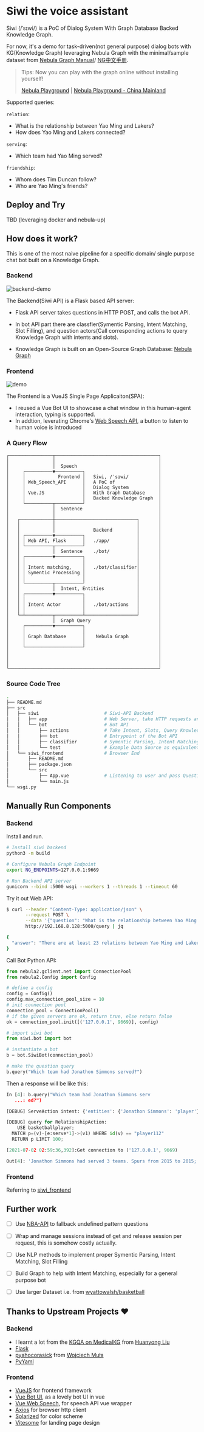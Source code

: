 # Siwi the voice assistant

Siwi (/ˈsɪwi/) is a PoC of Dialog System With Graph Database Backed Knowledge Graph.

For now, it's a demo for task-driven(not general purpose) dialog bots with KG(Knowledge Graph) leveraging Nebula Graph with the minimal/sample dataset from [Nebula Graph Manual](https://docs.nebula-graph.io/2.0.1/3.ngql-guide/1.nGQL-overview/1.overview/#basketballplayer)/ [NG中文手册](https://docs.nebula-graph.com.cn/2.0.1/3.ngql-guide/1.nGQL-overview/1.overview/#basketballplayer).

> Tips: Now you can play with the graph online without installing yourself!
>
> [Nebula Playground](https://playground.nebula-graph.io) | [Nebula Playground - China Mainland](https://playground.nebula-graph.com.cn)

Supported queries:

`relation`:

- What is the relationship between Yao Ming and Lakers?
- How does Yao Ming and Lakers connected?

`serving`:
- Which team had Yao Ming served?

`friendship`:
- Whom does Tim Duncan follow?
- Who are Yao Ming's friends?

## Deploy and Try

TBD (leveraging docker and nebula-up)

## How does it work?

This is one of the most naive pipeline for a specific domain/ single purpose chat bot built on a Knowledge Graph.

### Backend

![backend-demo](./images/backend-demo.webp)

The Backend(Siwi API) is a Flask based API server:

- Flask API server takes questions in HTTP POST, and calls the bot API.

- In bot API part there are classfier(Symentic Parsing, Intent Matching, Slot Filling), and question actors(Call corresponding actions to query Knowledge Graph with intents and slots).

- Knowledge Graph is built on an Open-Source Graph Database: [Nebula Graph](https://github.com/vesoft-inc/nebula-graph)

### Frontend

![demo](./src/siwi_frontend/images/demo.webp)

The Frontend is a VueJS Single Page Applicaiton(SPA):

- I reused a Vue Bot UI to showcase a chat window in this human-agent interaction, typing is supported.
- In addtion, leverating Chrome's [Web Speech API](https://developer.mozilla.org/en-US/docs/Web/API/Web_Speech_API/Using_the_Web_Speech_API), a button to listen to human voice is introduced

### A Query Flow

```asciiart
┌────────────────┬──────────────────────────────────────┐
│                │                                      │
│                │  Speech                              │
│     ┌──────────▼──────────┐                           │
│     │            Frontend │   Siwi, /ˈsɪwi/           │
│     │ Web_Speech_API      │   A PoC of                │
│     │                     │   Dialog System           │
│     │ Vue.JS              │   With Graph Database     │
│     │                     │   Backed Knowledge Graph  │
│     └──────────┬──────────┘                           │
│                │  Sentence                            │
│                │                                      │
│   ┌────────────┼──────────────────────────────┐       │
│   │            │                              │       │
│   │            │              Backend         │       │
│   │ ┌──────────▼──────────┐                   │       │
│   │ │ Web API, Flask      │   ./app/          │       │
│   │ └──────────┬──────────┘                   │       │
│   │            │  Sentence    ./bot/          │       │
│   │ ┌──────────▼──────────┐                   │       │
│   │ │                     │                   │       │
│   │ │ Intent matching,    │   ./bot/classifier│       │
│   │ │ Symentic Processing │                   │       │
│   │ │                     │                   │       │
│   │ └──────────┬──────────┘                   │       │
│   │            │  Intent, Entities            │       │
│   │ ┌──────────▼──────────┐                   │       │
│   │ │                     │                   │       │
│   │ │ Intent Actor        │   ./bot/actions   │       │
│   │ │                     │                   │       │
│   └─┴──────────┬──────────┴───────────────────┘       │
│                │  Graph Query                         │
│     ┌──────────▼──────────┐                           │
│     │                     │                           │
│     │ Graph Database      │    Nebula Graph           │
│     │                     │                           │
│     └─────────────────────┘                           │
│                                                       │
│                                                       │
│                                                       │
└───────────────────────────────────────────────────────┘
```

### Source Code Tree

```bash
.
├── README.md
├── src
│   ├── siwi                        # Siwi-API Backend
│   │   ├── app                     # Web Server, take HTTP requests and calls Bot API
│   │   └── bot                     # Bot API
│   │       ├── actions             # Take Intent, Slots, Query Knowledge Graph here
│   │       ├── bot                 # Entrypoint of the Bot API
│   │       ├── classifier          # Symentic Parsing, Intent Matching, Slot Filling
│   │       └── test                # Example Data Source as equivalent/mocked module
│   └── siwi_frontend               # Browser End
│       ├── README.md
│       ├── package.json
│       └── src
│           ├── App.vue             # Listening to user and pass Questions to Siwi-API
│           └── main.js
└── wsgi.py
```



## Manually Run Components

### Backend

Install and run.
```bash
# Install siwi backend
python3 -m build

# Configure Nebula Graph Endpoint
export NG_ENDPOINTS=127.0.0.1:9669

# Run Backend API server
gunicorn --bind :5000 wsgi --workers 1 --threads 1 --timeout 60
```

Try it out Web API:
```bash
$ curl --header "Content-Type: application/json" \
       --request POST \
       --data '{"question": "What is the relationship between Yao Ming and Lakers?"}' \
       http://192.168.8.128:5000/query | jq

{
  "answer": "There are at least 23 relations between Yao Ming and Lakers, one relation path is: Yao Ming follows Shaquille O'Neal serves Lakers."
}
```

Call Bot Python API:

```python
from nebula2.gclient.net import ConnectionPool
from nebula2.Config import Config

# define a config
config = Config()
config.max_connection_pool_size = 10
# init connection pool
connection_pool = ConnectionPool()
# if the given servers are ok, return true, else return false
ok = connection_pool.init([('127.0.0.1', 9669)], config)

# import siwi bot
from siwi.bot import bot

# instantiate a bot
b = bot.SiwiBot(connection_pool)

# make the question query
b.query("Which team had Jonathon Simmons served?")
```

Then a response will be like this:

```python
In [4]: b.query("Which team had Jonathon Simmons serv
   ...: ed?")

[DEBUG] ServeAction intent: {'entities': {'Jonathon Simmons': 'player'}, 'intents': ('serve',)}

[DEBUG] query for RelationshipAction:
	USE basketballplayer;
  MATCH p=(v)-[e:serve*1]->(v1) WHERE id(v) == "player112"
  RETURN p LIMIT 100;

[2021-07-02 02:59:36,392]:Get connection to ('127.0.0.1', 9669)

Out[4]: 'Jonathon Simmons had served 3 teams. Spurs from 2015 to 2015; 76ers from 2019 to 2019; Magic from 2017 to 2017; '
```



### Frontend

Referring to [siwi_frontend](https://github.com/wey-gu/nebula-siwi/tree/main/src/siwi_frontend)

## Further work

- [ ] Use [NBA-API](https://github.com/swar/nba_api) to fallback undefined pattern questions
- [ ] Wrap and manage sessions instead of get and release session per request, this is somehow costly actually.
- [ ] Use NLP methods to implement proper Symentic Parsing, Intent Matching, Slot Filling
- [ ] Build Graph to help with Intent Matching, especially for a general purpose bot
- [ ] Use larger Dataset i.e. from [wyattowalsh/basketball](wyattowalsh/basketball)



## Thanks to Upstream Projects ❤️

### Backend

- I learnt a lot from the [KGQA on MedicalKG](https://github.com/liuhuanyong/QASystemOnMedicalKG) from [Huanyong Liu](https://liuhuanyong.github.io)
- [Flask](https://github.com/pallets/flask)
- [pyahocorasick](https://github.com/WojciechMula/pyahocorasick) from [Wojciech Muła](http://0x80.pl/)
- [PyYaml](https://pyyaml.org/)

### Frontend

- [VueJS](vuejs.org) for frontend framework
- [Vue Bot UI](https://github.com/juzser/vue-bot-ui ), as a lovely bot UI in vue
- [Vue Web Speech](https://github.com/Drackokacka/vue-web-speech ), for speech API vue wrapper
- [Axios](https://github.com/axios/axios ) for browser http client
- [Solarized](https://en.wikipedia.org/wiki/Solarized_(color_scheme)) for color scheme
- [Vitesome](https://github.com/alvarosaburido/vitesome) for landing page design
